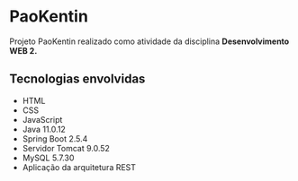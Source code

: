 # PaoKentin

Projeto PaoKentin realizado como atividade da disciplina **Desenvolvimento WEB 2.**

## Tecnologias envolvidas

- HTML
- CSS
- JavaScript
- Java 11.0.12
- Spring Boot 2.5.4
- Servidor Tomcat 9.0.52
- MySQL 5.7.30
- Aplicação da arquitetura REST
